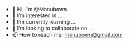 - 👋 Hi, I’m @Manubown
- 👀 I’m interested in ...
- 🌱 I’m currently learning ...
- 💞️ I’m looking to collaborate on ...
- 📫 How to reach me: manubown@gmail.com

<!---
Manubown/Manubown is a ✨ special ✨ repository because its `README.md` (this file) appears on your GitHub profile.
You can click the Preview link to take a look at your changes.
--->
